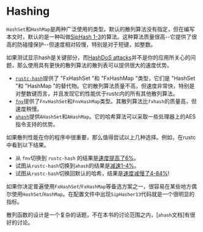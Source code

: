# Hashing

`HashSet`和`HashMap`是两种广泛使用的类型。默认的散列算法没有指定，但在编写本文时，默认的是一种叫做[SipHash 1-3]的算法。这种算法质量很高--它提供了很高的防碰撞保护--但速度相对较慢，特别是对于短键，如整数。

[SipHash 1-3]: https://en.wikipedia.org/wiki/SipHash

如果测试显示hash是关键部分，而[HashDoS attacks]并不是你的应用所关心的问题，那么使用具有更快的散列算法的散列表可以提供很大的速度优势。
- [`rustc-hash`]提供了 "FxHashSet "和 "FxHashMap "类型，它们是 "HashSet "和 "HashMap "的替代物。它的散列算法质量不高，但速度非常快，特别是对整数键而言，并且发现它的性能优于rustc内的所有其他散列算法。
- [`fnv`]提供了`FnvHashSet`和`FnvHashMap`类型。其散列算法比`fxhash`的质量高，但速度稍慢。
- [`ahash`]提供`AHashSet`和`AHashMap`。它的哈希算法可以采取一些处理器上的AES指令支持的优势。

[HashDoS attacks]: https://en.wikipedia.org/wiki/Collision_attack
[`rustc-hash`]: https://crates.io/crates/rustc-hash
[`fnv`]: https://crates.io/crates/fnv
[`ahash`]: https://crates.io/crates/ahash

如果散列性能在你的程序中很重要，那么值得尝试以上几种选择。例如，在rustc中看到以下结果。
- 从 `fnv`切换到 `rustc-hash` 的结果是[速度提高了6%]。
- 试图从`rustc-hash`切换到`ahash`的结果是[减速1-4%]。
- 试图从`rustc-hash`切换回默认的哈希，结果是[速度减慢了4-84%]!

[速度提高了6%]: https://github.com/rust-lang/rust/pull/37229/commits/00e48affde2d349e3b3bfbd3d0f6afb5d76282a7
[减速1-4%]: https://github.com/rust-lang/rust/issues/69153#issuecomment-589504301
[速度减慢了4-84%]: https://github.com/rust-lang/rust/issues/69153#issuecomment-589338446

如果你决定普遍使用`FxHashSet`/`FxHashMap`等备选方案之一，很容易在某些地方偶尔使用`HashSet`/`HashMap`。在配置文件中出现`SipHasher13`代码就是一个很明显的指标。

散列函数的设计是一个复杂的话题，不在本书的讨论范围之内，[`ahash`文档]有很好的讨论。

[`ahash` 文档]: https://github.com/tkaitchuck/aHash/blob/master/compare/readme.md
